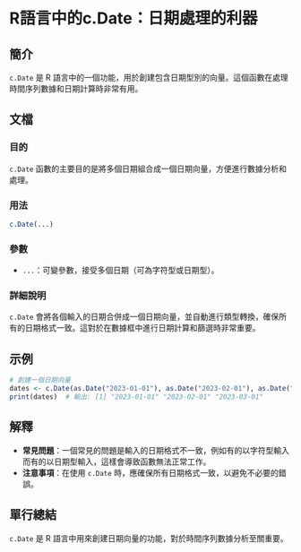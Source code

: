<!--
Meta Description: # R語言中的c.Date：日期處理的利器 ## 簡介 `c.Date` 是 R 語言中的一個功能，用於創建包含日期型別的向量。這個函數在處理時間序列數據和日期計算時非常有用。 ## 文檔 ### 目的 `c.Date` 函數的主要目的是將多個日期組合成一個日期向量，方便進行數據分析和處理。 ###...
Meta Keywords: date, 2023, dates, r語言中的c, 日期處理的利器
-->

# R語言中的c.Date：日期處理的利器

## 簡介
`c.Date` 是 R 語言中的一個功能，用於創建包含日期型別的向量。這個函數在處理時間序列數據和日期計算時非常有用。

## 文檔
### 目的
`c.Date` 函數的主要目的是將多個日期組合成一個日期向量，方便進行數據分析和處理。

### 用法
```R
c.Date(...)
```

### 參數
- `...`：可變參數，接受多個日期（可為字符型或日期型）。

### 詳細說明
`c.Date` 會將各個輸入的日期合併成一個日期向量，並自動進行類型轉換，確保所有的日期格式一致。這對於在數據框中進行日期計算和篩選時非常重要。

## 示例
```R
# 創建一個日期向量
dates <- c.Date(as.Date("2023-01-01"), as.Date("2023-02-01"), as.Date("2023-03-01"))
print(dates)  # 輸出: [1] "2023-01-01" "2023-02-01" "2023-03-01"
```

## 解釋
- **常見問題**：一個常見的問題是輸入的日期格式不一致，例如有的以字符型輸入而有的以日期型輸入，這樣會導致函數無法正常工作。
- **注意事項**：在使用 `c.Date` 時，應確保所有日期格式一致，以避免不必要的錯誤。

## 單行總結
`c.Date` 是 R 語言中用來創建日期向量的功能，對於時間序列數據分析至關重要。